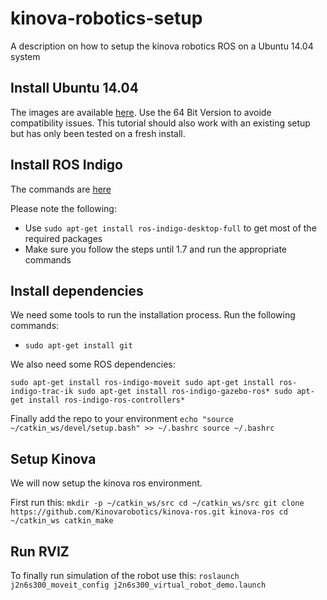 # kinova-robotics-setup
A description on how to setup the kinova robotics ROS on a Ubuntu 14.04 system

## Install Ubuntu 14.04 
The images are available [here](http://releases.ubuntu.com/14.04/). Use the 64 Bit Version to avoide compatibility issues. This tutorial should also work with an existing setup but has only been tested on a fresh install.

## Install ROS Indigo 
The commands are [here](http://wiki.ros.org/indigo/Installation/Ubuntu)

Please note the following:
* Use `sudo apt-get install ros-indigo-desktop-full` to get most of the required packages
* Make sure you follow the steps until 1.7 and run the appropriate commands

## Install dependencies

We need some tools to run the installation process. Run the following commands:

* `sudo apt-get install git`

We also need some ROS dependencies:

``
sudo apt-get install ros-indigo-moveit
sudo apt-get install ros-indigo-trac-ik
sudo apt-get install ros-indigo-gazebo-ros*
sudo apt-get install ros-indigo-ros-controllers*
``

Finally add the repo to your environment
``
echo "source ~/catkin_ws/devel/setup.bash" >> ~/.bashrc
source ~/.bashrc
``

## Setup Kinova

We will now setup the kinova ros environment.

First run this:
``
mkdir -p ~/catkin_ws/src
cd ~/catkin_ws/src
git clone https://github.com/Kinovarobotics/kinova-ros.git kinova-ros
cd ~/catkin_ws
catkin_make
``

## Run RVIZ
To finally run simulation of the robot use this:
``
roslaunch j2n6s300_moveit_config j2n6s300_virtual_robot_demo.launch
``



